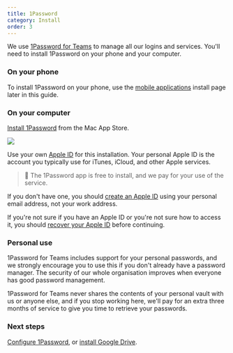 ```yaml
---
title: 1Password
category: Install
order: 3
---
```


We use [1Password for Teams](https://1password.com/teams/) to manage all our logins and services. You'll need to install 1Password on your phone and your computer.

### On your phone
To install 1Password on your phone, use the [mobile applications]() install page later in this guide.

### On your computer
[Install 1Password](https://itunes.apple.com/nz/app/1password-password-manager-and-secure-wallet/id443987910?mt=12) from the Mac App Store.

![](//placehold.it/800x600)

Use your own [Apple ID](https://support.apple.com/apple-id) for this installation. Your personal Apple ID is the account you typically use for iTunes, iCloud, and other Apple services.

> 🚩 The 1Password app is free to install, and we pay for your use of the service.

If you don't have one, you should [create an Apple ID](https://support.apple.com/en-us/HT203993) using your personal email address, not your work address.

If you're not sure if you have an Apple ID or you're not sure how to access it, you should [recover your Apple ID](https://support.apple.com/en-nz/HT201354) before continuing.

### Personal use
1Password for Teams includes support for your personal passwords, and we strongly encourage you to use this if you don't already have a password manager. The security of our whole organisation improves when everyone has good password management.

1Password for Teams never shares the contents of your personal vault with us or anyone else, and if you stop working here, we'll pay for an extra three months of service to give you time to retrieve your passwords.

### Next steps
[Configure 1Password](), or [install Google Drive]().